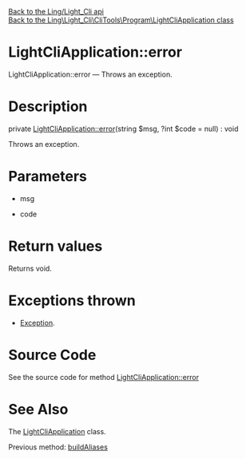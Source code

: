 [Back to the Ling/Light_Cli api](https://github.com/lingtalfi/Light_Cli/blob/master/doc/api/Ling/Light_Cli.md)<br>
[Back to the Ling\Light_Cli\CliTools\Program\LightCliApplication class](https://github.com/lingtalfi/Light_Cli/blob/master/doc/api/Ling/Light_Cli/CliTools/Program/LightCliApplication.md)


LightCliApplication::error
================



LightCliApplication::error — Throws an exception.




Description
================


private [LightCliApplication::error](https://github.com/lingtalfi/Light_Cli/blob/master/doc/api/Ling/Light_Cli/CliTools/Program/LightCliApplication/error.md)(string $msg, ?int $code = null) : void




Throws an exception.




Parameters
================


- msg

    

- code

    


Return values
================

Returns void.


Exceptions thrown
================

- [Exception](http://php.net/manual/en/class.exception.php).&nbsp;







Source Code
===========
See the source code for method [LightCliApplication::error](https://github.com/lingtalfi/Light_Cli/blob/master/CliTools/Program/LightCliApplication.php#L286-L289)


See Also
================

The [LightCliApplication](https://github.com/lingtalfi/Light_Cli/blob/master/doc/api/Ling/Light_Cli/CliTools/Program/LightCliApplication.md) class.

Previous method: [buildAliases](https://github.com/lingtalfi/Light_Cli/blob/master/doc/api/Ling/Light_Cli/CliTools/Program/LightCliApplication/buildAliases.md)<br>

